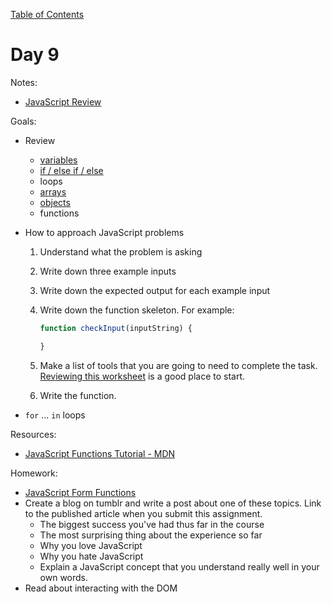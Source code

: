 [Table of Contents](/README.md)

# Day 9

Notes:
* [JavaScript Review](https://github.com/TIY-Austin-Front-End-Engineering/vanilla-js-and-jquery-review)

Goals:
* Review

	* [variables](https://github.com/TIY-Austin-Front-End-Engineering/javascript-variables-worksheet)
	* [if / else if / else](https://github.com/TIY-Austin-Front-End-Engineering/javascript-if-else-worksheet)
	* loops
	* [arrays](https://github.com/TIY-Austin-Front-End-Engineering/javascript-arrays-worksheet)
	* [objects](https://github.com/TIY-Austin-Front-End-Engineering/javascript-objects-worksheet)
	* functions

* How to approach JavaScript problems

	1. Understand what the problem is asking
	2. Write down three example inputs
	3. Write down the expected output for each example input
	4. Write down the function skeleton. For example:

		```js
		function checkInput(inputString) {

		}
		```

	5. Make a list of tools that you are going to need to complete the task. [Reviewing this worksheet](https://github.com/TIY-Austin-Front-End-Engineering/vanilla-js-and-jquery-review) is a good place to start.
	6. Write the function.

* `for` ... `in` loops


Resources:
* [JavaScript Functions Tutorial - MDN](https://developer.mozilla.org/en-US/docs/Web/JavaScript/A_re-introduction_to_JavaScript#Functions)

Homework:
* [JavaScript Form Functions](...)
* Create a blog on tumblr and write a post about one of these topics. Link to the published article when you submit this assignment.
	* The biggest success you've had thus far in the course
	* The most surprising thing about the experience so far
	* Why you love JavaScript
	* Why you hate JavaScript
	* Explain a JavaScript concept that you understand really well in your own words.
* Read about interacting with the DOM

